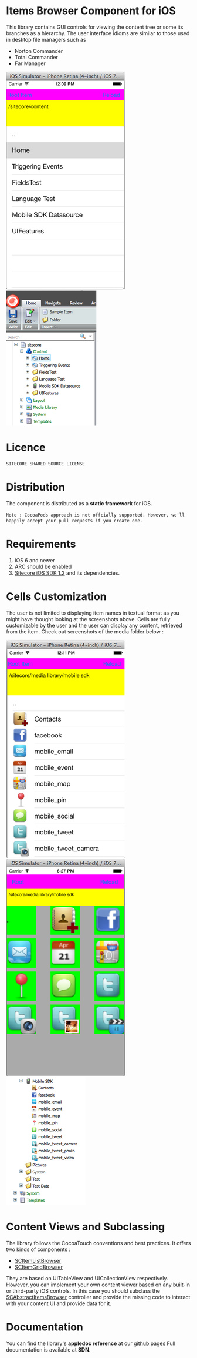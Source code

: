 # Items Browser Component for iOS

This library contains GUI controls for viewing the content tree or some its branches as a hierarchy. The user interface idioms are similar to those used in desktop file managers such as 

* Norton Commander
* Total Commander
* Far Manager

![1-List-Content-Tree](https://github.com/Sitecore/SCItemsBrowser-iOS/raw/master/Readme-images/1-ListMode.png)
![2-Instance-Content-Tree](https://github.com/Sitecore/SCItemsBrowser-iOS/raw/master/Readme-images/1-Instance-Home.png)


# Licence
```
SITECORE SHARED SOURCE LICENSE
```

# Distribution
The component is distributed as a **static framework** for iOS. 

```
Note : CocoaPods approach is not offcially supported. However, we'll happily accept your pull requests if you create one.
```


# Requirements

1. iOS 6 and newer
2. ARC should be enabled
3. [Sitecore iOS SDK 1.2](http://sdn.sitecore.net/Products/Sitecore%20Mobile%20SDK/Sitecore%20Mobile%20SDK%20for%20iOS/Mobile%20SDK%201,-d-,2%20for%20iOS.aspx) and its dependencies.



# Cells Customization

The user is not limited to displaying item names in textual format as you might have thought looking at the screenshots above. Cells are fully customizable by the user and the user can display any content, retrieved from the item. Check out screenshots of the media folder below :

![3-List-Media-Tree](https://github.com/Sitecore/SCItemsBrowser-iOS/raw/master/Readme-images/2-ListMedia.png)
![4-Grid-Content-Tree](https://github.com/Sitecore/SCItemsBrowser-iOS/raw/master/Readme-images/3-Grid-Media.png)
![5-Instance-Media-Tree](https://github.com/Sitecore/SCItemsBrowser-iOS/raw/master/Readme-images/2-InstanceMedia.png)


# Content Views and Subclassing

The library follows the CocoaTouch conventions and best practices.
It offers two kinds of components :

* [SCItemListBrowser](http://sitecore.github.io/SCItemsBrowser-iOS/Classes/SCItemListBrowser.html)
* [SCItemGridBrowser](http://sitecore.github.io/SCItemsBrowser-iOS/Classes/SCItemGridBrowser.html)

They are based on UITableView and UICollectionView respectively. However, you can implement your own content viewer based on any built-in or third-party iOS controls. In this case you should subclass the 
[SCAbstractItemsBrowser](http://sitecore.github.io/SCItemsBrowser-iOS/Classes/SCAbstractItemsBrowser.html) controller and provide the missing code to interact with your content UI and provide data for it.

# Documentation
You can find the library's **appledoc reference** at our [github pages](http://sitecore.github.io/SCItemsBrowser-iOS/v1.0-sdk1.3/hierarchy.html)
Full documentation is available at **SDN**.
